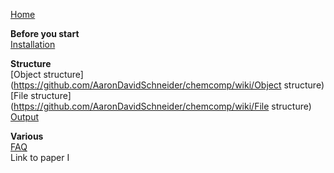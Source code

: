 [Home](https://github.com/AaronDavidSchneider/chemcomp/wiki/Home)  

**Before you start**  
[Installation](https://github.com/AaronDavidSchneider/chemcomp/wiki/Installation)

**Structure**  
[Object structure](https://github.com/AaronDavidSchneider/chemcomp/wiki/Object structure)
[File structure](https://github.com/AaronDavidSchneider/chemcomp/wiki/File structure)
[Output](https://github.com/AaronDavidSchneider/chemcomp/wiki/Output)

**Various**  
[FAQ](https://github.com/AaronDavidSchneider/chemcomp/wiki/FAQ)  
Link to paper I